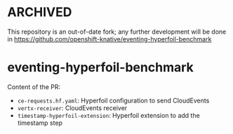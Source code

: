 # ARCHIVED

This repository is an out-of-date fork; any further development will be done in https://github.com/openshift-knative/eventing-hyperfoil-benchmark

# eventing-hyperfoil-benchmark

Content of the PR:

* `ce-requests.hf.yaml`: Hyperfoil configuration to send CloudEvents
* `vertx-receiver`: CloudEvents receiver
* `timestamp-hyperfoil-extension`: Hyperfoil extension to add the timestamp step
